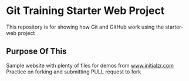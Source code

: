# Git Training Starter Web Project

This repository is for showing how Git and GitHub work using the starter-web project

## Purpose Of This

Sample website with plenty of files for demos from www.initialzr.com
Practice on forking and submitting PULL request to fork
